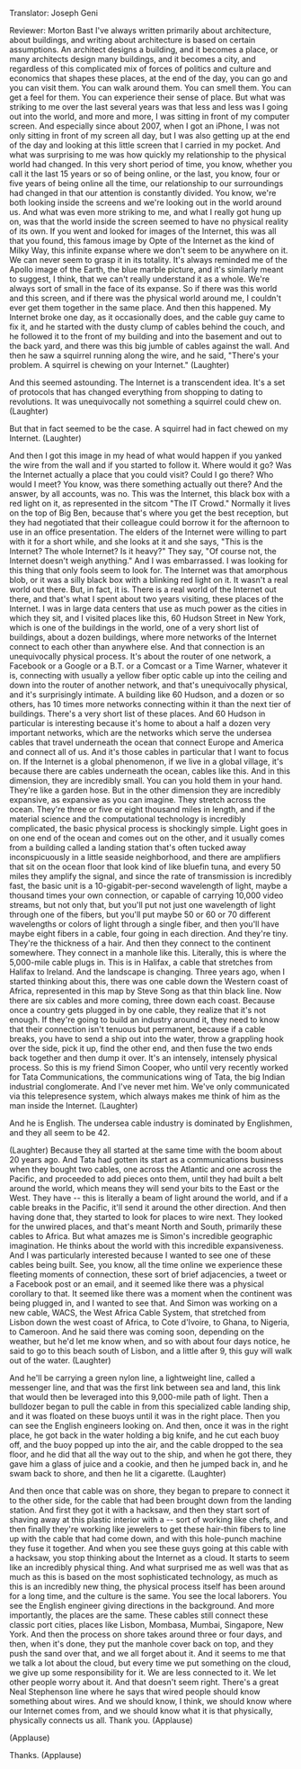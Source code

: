 

Translator: Joseph Geni

Reviewer: Morton Bast
I&#39;ve always written primarily about architecture,
about buildings, and writing about architecture
is based on certain assumptions.
An architect designs a building, and it becomes a place,
or many architects design many buildings, and it becomes
a city, and regardless of this complicated mix of forces
of politics and culture and economics that shapes
these places, at the end of the day, you can go
and you can visit them. You can walk around them.
You can smell them. You can get a feel for them.
You can experience their sense of place.
But what was striking to me over the last several years
was that less and less was I going out into the world,
and more and more, I was sitting in front of my computer screen.
And especially since about 2007, when I got an iPhone,
I was not only sitting in front of my screen all day,
but I was also getting up at the end of the day
and looking at this little screen that I carried in my pocket.
And what was surprising to me was how quickly
my relationship to the physical world had changed.
In this very short period of time, you know, whether you
call it the last 15 years or so of being online, or the last,
you know, four or five years of being online all the time,
our relationship to our surroundings had changed in that
our attention is constantly divided. You know,
we&#39;re both looking inside the screens and we&#39;re looking
out in the world around us.
And what was even more striking to me, and what I really
got hung up on, was that the world inside the screen
seemed to have no physical reality of its own.
If you went and looked for images of the Internet,
this was all that you found, this famous image by Opte
of the Internet as the kind of Milky Way, this infinite expanse
where we don&#39;t seem to be anywhere on it.
We can never seem to grasp it in its totality.
It&#39;s always reminded me of the Apollo image of the Earth,
the blue marble picture, and it&#39;s similarly meant to suggest,
I think, that we can&#39;t really understand it as a whole.
We&#39;re always sort of small in the face of its expanse.
So if there was this world and this screen, and if there was
the physical world around me, I couldn&#39;t ever get them
together in the same place.
And then this happened.
My Internet broke one day, as it occasionally does,
and the cable guy came to fix it, and he started with
the dusty clump of cables behind the couch,
and he followed it to the front of my building and into the basement and out to the back yard,
and there was this big jumble of cables against the wall.
And then he saw a squirrel running along the wire,
and he said, &quot;There&#39;s your problem.
A squirrel is chewing on your Internet.&quot; 
(Laughter)

And this seemed astounding. The Internet is
a transcendent idea. It&#39;s a set of protocols that has changed
everything from shopping to dating to revolutions.
It was unequivocally not something
a squirrel could chew on. 
(Laughter)

But that in fact seemed to be the case.
A squirrel had in fact chewed on my Internet. 
(Laughter)

And then I got this image in my head of what would happen
if you yanked the wire from the wall and if you started
to follow it. Where would it go?
Was the Internet actually a place that you could visit?
Could I go there? Who would I meet?
You know, was there something actually out there?
And the answer, by all accounts, was no.
This was the Internet, this black box with a red light on it,
as represented in the sitcom &quot;The IT Crowd.&quot;
Normally it lives on the top of Big Ben,
because that&#39;s where you get the best reception,
but they had negotiated that their colleague could borrow it
for the afternoon to use in an office presentation.
The elders of the Internet were willing to part with it
for a short while, and she looks at it and she says,
&quot;This is the Internet? The whole Internet? Is it heavy?&quot;
They say, &quot;Of course not, the Internet doesn&#39;t weigh anything.&quot;
And I was embarrassed. I was looking for this thing
that only fools seem to look for.
The Internet was that amorphous blob, or it was a silly
black box with a blinking red light on it.
It wasn&#39;t a real world out there.
But, in fact, it is. There is a real world of the Internet out there,
and that&#39;s what I spent about two years visiting,
these places of the Internet. I was in large data centers
that use as much power as the cities in which they sit,
and I visited places like this, 60 Hudson Street in New York,
which is one of the buildings in the world,
one of a very short list of buildings, about a dozen buildings,
where more networks of the Internet connect to each other
than anywhere else.
And that connection is an unequivocally physical process.
It&#39;s about the router of one network, a Facebook or
a Google or a B.T. or a Comcast or a Time Warner, whatever it is,
connecting with usually a yellow fiber optic cable up into
the ceiling and down into the router of another network,
and that&#39;s unequivocally physical, and it&#39;s surprisingly intimate.
A building like 60 Hudson, and a dozen or so others,
has 10 times more networks connecting within it
than the next tier of buildings.
There&#39;s a very short list of these places.
And 60 Hudson in particular is interesting because it&#39;s home
to about a half a dozen very important networks,
which are the networks which serve the undersea cables
that travel underneath the ocean
that connect Europe and America and connect all of us.
And it&#39;s those cables in particular that I want to focus on.
If the Internet is a global phenomenon, if we live
in a global village, it&#39;s because there are cables underneath
the ocean, cables like this.
And in this dimension, they are incredibly small.
You can you hold them in your hand. They&#39;re like a garden hose.
But in the other dimension they are incredibly expansive,
as expansive as you can imagine.
They stretch across the ocean. They&#39;re three or five
or eight thousand miles in length, and
if the material science and the computational technology
is incredibly complicated, the basic physical process
is shockingly simple. Light goes in on one end of the ocean
and comes out on the other, and it usually comes
from a building called a landing station that&#39;s often
tucked away inconspicuously in a little seaside neighborhood,
and there are amplifiers that sit on the ocean floor
that look kind of like bluefin tuna, and every 50 miles
they amplify the signal, and since the rate of transmission
is incredibly fast, the basic unit is a 10-gigabit-per-second
wavelength of light, maybe a thousand times your own
connection, or capable of carrying 10,000 video streams,
but not only that, but you&#39;ll put not just one wavelength of light
through one of the fibers, but you&#39;ll put maybe
50 or 60 or 70 different wavelengths or colors of light
through a single fiber, and then you&#39;ll have maybe
eight fibers in a cable, four going in each direction.
And they&#39;re tiny. They&#39;re the thickness of a hair.
And then they connect to the continent somewhere.
They connect in a manhole like this. Literally,
this is where the 5,000-mile cable plugs in.
This is in Halifax, a cable that stretches from Halifax to Ireland.
And the landscape is changing. Three years ago,
when I started thinking about this, there was one cable
down the Western coast of Africa, represented
in this map by Steve Song as that thin black line.
Now there are six cables and more coming, three down each coast.
Because once a country gets plugged in by one cable,
they realize that it&#39;s not enough. If they&#39;re going to build
an industry around it, they need to know that their connection
isn&#39;t tenuous but permanent, because if a cable breaks,
you have to send a ship out into the water, throw
a grappling hook over the side, pick it up, find the other end,
and then fuse the two ends back together and then dump it over.
It&#39;s an intensely, intensely physical process.
So this is my friend Simon Cooper, who until very recently
worked for Tata Communications, the communications wing
of Tata, the big Indian industrial conglomerate.
And I&#39;ve never met him. We&#39;ve only communicated
via this telepresence system, which always makes me
think of him as the man inside the Internet. 
(Laughter)

And he is English. The undersea cable industry
is dominated by Englishmen, and they all seem to be 42.

(Laughter)
 Because they all started at the same time
with the boom about 20 years ago.
And Tata had gotten its start as a communications business
when they bought two cables, one across the Atlantic
and one across the Pacific, and proceeded to add pieces
onto them, until they had built a belt around the world,
which means they will send your bits to the East or the West.
They have -- this is literally a beam of light around the world,
and if a cable breaks in the Pacific, it&#39;ll send it around
the other direction. And then having done that,
they started to look for places to wire next.
They looked for the unwired places, and that&#39;s meant
North and South, primarily these cables to Africa.
But what amazes me is Simon&#39;s incredible geographic imagination.
He thinks about the world with this incredible expansiveness.
And I was particularly interested because I wanted to see
one of these cables being built. See, you know, all the time
online we experience these fleeting moments of connection,
these sort of brief adjacencies, a tweet or a Facebook post
or an email, and it seemed like there was a physical corollary to that.
It seemed like there was a moment when the continent
was being plugged in, and I wanted to see that.
And Simon was working on a new cable,
WACS, the West Africa Cable System, that stretched
from Lisbon down the west coast of Africa,
to Cote d&#39;Ivoire, to Ghana, to Nigeria, to Cameroon.
And he said there was coming soon, depending
on the weather, but he&#39;d let me know when,
and so with about four days notice, he said to go
to this beach south of Lisbon, and a little after 9,
this guy will walk out of the water. 
(Laughter)

And he&#39;ll be carrying a green nylon line, a lightweight line,
called a messenger line, and that was the first link
between sea and land, this link that would then be
leveraged into this 9,000-mile path of light.
Then a bulldozer began to pull the cable in from this
specialized cable landing ship, and it was floated
on these buoys until it was in the right place.
Then you can see the English engineers looking on.
And then, once it was in the right place, he got back
in the water holding a big knife, and he cut each buoy off,
and the buoy popped up into the air, and the cable
dropped to the sea floor, and he did that all the way out
to the ship, and when he got there,
they gave him a glass of juice and a cookie,
and then he jumped back in, and he swam back to shore,
and then he lit a cigarette. 
(Laughter)

And then once that cable was on shore,
they began to prepare to connect it to the other side,
for the cable that had been brought down from the landing station.
And first they got it with a hacksaw, and then they start
sort of shaving away at this plastic interior with a --
sort of working like chefs, and then finally they&#39;re working
like jewelers to get these hair-thin fibers to line up
with the cable that had come down,
and with this hole-punch machine they fuse it together.
And when you see these guys going at this cable with a hacksaw,
you stop thinking about the Internet as a cloud.
It starts to seem like an incredibly physical thing.
And what surprised me as well was that as much as this
is based on the most sophisticated technology, as much
as this is an incredibly new thing, the physical process
itself has been around for a long time, and the culture is the same.
You see the local laborers. You see the English engineer
giving directions in the background. And more importantly,
the places are the same. These cables still connect
these classic port cities, places like Lisbon, Mombasa,
Mumbai, Singapore, New York.
And then the process on shore takes around three or four days,
and then, when it&#39;s done, they put the manhole cover
back on top, and they push the sand over that,
and we all forget about it.
And it seems to me that we talk a lot about the cloud,
but every time we put something on the cloud,
we give up some responsibility for it.
We are less connected to it. We let other people worry about it.
And that doesn&#39;t seem right.
There&#39;s a great Neal Stephenson line where he says
that wired people should know something about wires.
And we should know, I think, we should know
where our Internet comes from, and we should know
what it is that physically, physically connects us all.
Thank you. 
(Applause)


(Applause)

Thanks. 
(Applause)

